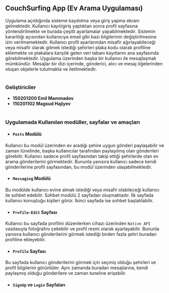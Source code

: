 ## CouchSurfing App (Ev Arama Uygulaması)

Uygulama açıldığında sisteme kaydolma veya giriş yapma ekranı gelmektedir. 
Kullanıcı kayıt/giriş yaptıktan sonra profil sayfasına yönlendirilmekte ve burada çeşitli ayarlamalar yapabilmektedir. 
Sistemin kararlılığı açısından kullanıcıya email gibi bazı bilgilerinin değiştirilmesine izin verilmemektedir. 
Kullanıcı profil ayarlarından misafir ağırlayabileceği veya misafir olarak gitmek istediği şehirleri plaka kodu olarak profiline eklemekte ve plakalara karşılık gelen veri tabanı kayıtlarını ana sayfasında görebilmektedir.
Uygulama üzerinden başka bir kullanıcı ile mesajlaşmak mümkündür. 
Mesajlar bir dizi içerinde, gönderici, alıcı ve mesaj öğelerinden oluşan objelerle tutulmakta ve iletilmektedir.

#

### Geliştiriciler
- **150201200 Emil Mammadov**
- **110201102 Magsud Hajiyev**

#

### Uygulamada Kullanılan modüller, sayfalar ve amaçları
- #### **`Posts` Modülü**
Kullanıcı bu modül üzerinden ev aradığı şehire uygun gönderi paylaşabilir ve zaman tünelinde,
başka kullanıcılar tarafından paylaşılmış olan gönderileri görebilir. Kullanıcı sadece profil sayfasından
takip ettiği şehirlerde olan ev arama gönderilerini görmektedir. Bununla yanısıra kullanıcı
sadece kendi gönderilerine profil sayfasından, bu modül üzerinden ulaşabilmektedir.

- #### **`Messaging` Modülü**
Bu modülde kullanıcı evine almak istediği veya misafir olabileceği kullanıcı ile sohbet edebilir.
Sohbet modülü 2 sayfadan oluşmaktadır. İlk sayfada kullanıcı konuştuğu kişileri görür. 
İkinci sayfada ise sohbet başlatılabilir.

- #### **`Profile-Edit` Sayfası**
Kullanıcı bu sayfada profilini düzenlerken cihazı üzerinden `Native API` vasıtasıyla fotoğrafını çekebilir ve 
profil resmi olarak ayarlayabilir. Bununla yanısıra kullanıcı gönderilerini görmek istediği birden fazla şehri buradan profiline ekleyebilir.

- #### **`Profile` Sayfası**
Bu sayfada kullanıcı gönderilerini görmek için seçmiş olduğu şehirleri ve profil bilgilerini görüntüler.
Aynı zamanda buradan mesajlarına, kendi paylaşmış olduğu gönderilere ve zaman tuneline erişebilir.

- #### **`SignUp` ve `Login` Sayfaları**
